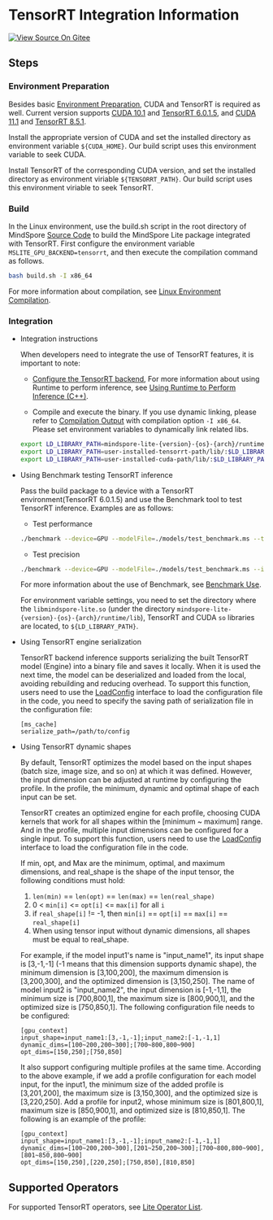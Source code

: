 # TensorRT Integration Information

[![View Source On Gitee](https://mindspore-website.obs.cn-north-4.myhuaweicloud.com/website-images/master/resource/_static/logo_source_en.png)](https://gitee.com/mindspore/docs/blob/master/docs/lite/docs/source_en/use/tensorrt_info.md)

## Steps

### Environment Preparation

Besides basic [Environment Preparation](https://www.mindspore.cn/lite/docs/en/master/use/build.html), CUDA and TensorRT is required as well. Current version supports [CUDA 10.1](https://developer.nvidia.com/cuda-10.1-download-archive-base) and [TensorRT 6.0.1.5](https://developer.nvidia.com/nvidia-tensorrt-6x-download), and [CUDA 11.1](https://developer.nvidia.com/cuda-11.1.1-download-archive) and [TensorRT 8.5.1](https://developer.nvidia.com/nvidia-tensorrt-8x-download).

Install the appropriate version of CUDA and set the installed directory as environment variable `${CUDA_HOME}`. Our build script uses this environment variable to seek CUDA.

Install TensorRT of the corresponding CUDA version, and set the installed directory as environment viriable `${TENSORRT_PATH}`. Our build script uses this environment viriable to seek TensorRT.

### Build

In the Linux environment, use the build.sh script in the root directory of MindSpore [Source Code](https://gitee.com/mindspore/mindspore) to build the MindSpore Lite package integrated with TensorRT. First configure the environment variable `MSLITE_GPU_BACKEND=tensorrt`, and then execute the compilation command as follows.

```bash
bash build.sh -I x86_64
```

For more information about compilation, see [Linux Environment Compilation](https://www.mindspore.cn/lite/docs/en/master/use/build.html#linux-environment-compilation).

### Integration

- Integration instructions

    When developers need to integrate the use of TensorRT features, it is important to note:
    - [Configure the TensorRT backend](https://www.mindspore.cn/lite/docs/en/master/use/runtime_cpp.html#configuring-the-gpu-backend),
    For more information about using Runtime to perform inference, see [Using Runtime to Perform Inference (C++)](https://www.mindspore.cn/lite/docs/en/master/use/runtime_cpp.html).

    - Compile and execute the binary. If you use dynamic linking, please refer to [Compilation Output](https://www.mindspore.cn/lite/docs/en/master/use/build.html#directory-structure) with compilation option `-I x86_64`.
    Please set environment variables to dynamically link related libs.

    ```bash
    export LD_LIBRARY_PATH=mindspore-lite-{version}-{os}-{arch}/runtime/lib/:$LD_LIBRARY_PATH
    export LD_LIBRARY_PATH=user-installed-tensorrt-path/lib/:$LD_LIBRARY_PATH
    export LD_LIBRARY_PATH=user-installed-cuda-path/lib/:$LD_LIBRARY_PATH
    ```

- Using Benchmark testing TensorRT inference

    Pass the build package to a device with a TensorRT environment(TensorRT 6.0.1.5) and use the Benchmark tool to test TensorRT inference. Examples are as follows:

    - Test performance

    ```bash
    ./benchmark --device=GPU --modelFile=./models/test_benchmark.ms --timeProfiling=true
    ```

    - Test precision

    ```bash
    ./benchmark --device=GPU --modelFile=./models/test_benchmark.ms --inDataFile=./input/test_benchmark.bin --inputShapes=1,32,32,1 --accuracyThreshold=3 --benchmarkDataFile=./output/test_benchmark.out
    ```

    For more information about the use of Benchmark, see [Benchmark Use](https://www.mindspore.cn/lite/docs/en/master/use/benchmark.html).

    For environment variable settings, you need to set the directory where the `libmindspore-lite.so`
    (under the directory `mindspore-lite-{version}-{os}-{arch}/runtime/lib`), TensorRT and CUDA `so` libraries are located, to `${LD_LIBRARY_PATH}`.

- Using TensorRT engine serialization

    TensorRT backend inference supports serializing the built TensorRT model (Engine) into a binary file and saves it locally. When it is used the next time, the model can be deserialized and loaded from the local, avoiding rebuilding and reducing overhead. To support this function, users need to use the [LoadConfig](https://www.mindspore.cn/lite/api/en/master/generate/classmindspore_Model.html) interface to load the configuration file in the code, you need to specify the saving path of serialization file in the configuration file:

    ```
    [ms_cache]
    serialize_path=/path/to/config
    ```

- Using TensorRT dynamic shapes

    By default, TensorRT optimizes the model based on the input shapes (batch size, image size, and so on) at which it was defined. However, the input dimension can be adjusted at runtime by configuring the profile. In the profile, the minimum, dynamic and optimal shape of each input can be set.

    TensorRT creates an optimized engine for each profile, choosing CUDA kernels that work for all shapes within the [minimum ~ maximum] range. And in the profile, multiple input dimensions can be configured for a single input. To support this function, users need to use the [LoadConfig](https://www.mindspore.cn/lite/api/en/master/generate/classmindspore_Model.html) interface to load the configuration file in the code.

    If min, opt, and Max are the minimum, optimal, and maximum dimensions, and real_shape is the shape of the input tensor, the following conditions must hold:

    1. `len(min)` == `len(opt)` == `len(max)` == `len(real_shape)`
    2. 0 < `min[i]` <= `opt[i]` <= `max[i]` for all `i`
    3. if `real_shape[i]` != -1, then `min[i]` == `opt[i]` == `max[i]` == `real_shape[i]`
    4. When using tensor input without dynamic dimensions, all shapes must be equal to real_shape.

    For example, if the model input1's name is "input_name1", its input shape is [3,-1,-1] (-1 means that this dimension supports dynamic shape), the minimum dimension is [3,100,200], the maximum dimension is [3,200,300], and the optimized dimension is [3,150,250]. The name of model input2 is "input_name2", the input dimension is [-1,-1,1], the minimum size is [700,800,1], the maximum size is [800,900,1], and the optimized size is [750,850,1]. The following configuration file needs to be configured:

    ```
    [gpu_context]
    input_shape=input_name1:[3,-1,-1];input_name2:[-1,-1,1]
    dynamic_dims=[100~200,200~300];[700~800,800~900]
    opt_dims=[150,250];[750,850]
    ```

    It also support configuring multiple profiles at the same time. According to the above example, if we add a profile configuration for each model input, for the input1, the minimum size of the added profile is [3,201,200], the maximum size is [3,150,300], and the optimized size is [3,220,250]. Add a profile for input2, whose minimum size is [801,800,1], maximum size is [850,900,1], and optimized size is [810,850,1]. The following is an example of the profile:

    ```
    [gpu_context]
    input_shape=input_name1:[3,-1,-1];input_name2:[-1,-1,1]
    dynamic_dims=[100~200,200~300],[201~250,200~300];[700~800,800~900],[801~850,800~900]
    opt_dims=[150,250],[220,250];[750,850],[810,850]
    ```

## Supported Operators

For supported TensorRT operators, see [Lite Operator List](https://www.mindspore.cn/lite/docs/en/master/operator_list_lite.html).
